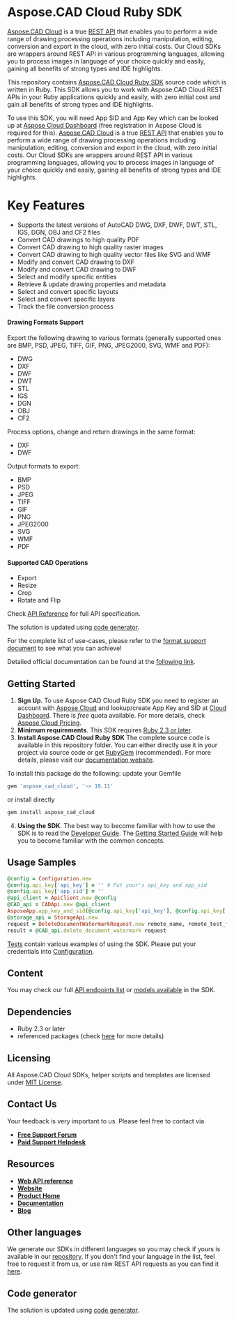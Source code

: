 # Aspose.CAD Cloud Ruby SDK
[Aspose.CAD Cloud](https://products.aspose.cloud/cad) is a true [REST API](https://apireference.aspose.cloud/cad/) that enables you to perform a wide range of drawing processing operations including manipulation, editing, conversion and export in the cloud, with zero initial costs. Our Cloud SDKs are wrappers around REST API in various programming languages, allowing you to process images in language of your choice quickly and easily, gaining all benefits of strong types and IDE highlights. 

This repository contains [Aspose.CAD Cloud Ruby SDK](https://products.aspose.cloud/cad/ruby) source code which is written in Ruby. This SDK allows you to work with Aspose.CAD Cloud REST APIs in your Ruby applications quickly and easily, with zero initial cost and gain all benefits of strong types and IDE highlights.

To use this SDK, you will need App SID and App Key which can be looked up at [Aspose Cloud Dashboard](https://dashboard.aspose.cloud/#/apps) (free registration in Aspose Cloud is required for this).
[Aspose.CAD Cloud](https://products.aspose.cloud/cad) is a true [REST API](https://apireference.aspose.cloud/cad/) that enables you to perform a wide range of drawing processing operations including manipulation, editing, conversion and export in the cloud, with zero initial costs. Our Cloud SDKs are wrappers around REST API in various programming languages, allowing you to process images in language of your choice quickly and easily, gaining all benefits of strong types and IDE highlights. 

# Key Features
* Supports the latest versions of AutoCAD DWG, DXF, DWF, DWT, STL, IGS, DGN, OBJ and CF2 files
* Convert CAD drawings to high quality PDF
* Convert CAD drawing to high quality raster images
* Convert CAD drawing to high quality vector files like SVG and WMF
* Modify and convert CAD drawing to DXF
* Modify and convert CAD drawing to DWF
* Select and modify specific entities
* Retrieve & update drawing properties and metadata
* Select and convert specific layouts
* Select and convert specific layers
* Track the file conversion process

#### Drawing Formats Support
Export the following drawing to various formats (generally supported ones are BMP, PSD, JPEG, TIFF, GIF, PNG, JPEG2000, SVG, WMF and PDF):
* DWG
* DXF
* DWF
* DWT
* STL
* IGS
* DGN
* OBJ
* CF2

Process options, change and return drawings in the same format:
* DXF
* DWF

Output formats to export:
* BMP
* PSD
* JPEG
* TIFF
* GIF
* PNG
* JPEG2000
* SVG
* WMF
* PDF

#### Supported CAD Operations
* Export 
* Resize
* Crop
* Rotate and Flip

Check [API Reference](https://apireference.aspose.cloud/cad/) for full API specification.

The solution is updated using [code generator](https://github.com/aspose-cad-cloud/aspose-cad-cloud-codegen).

For the complete list of use-cases, please refer to the [format support document](https://docs.aspose.cloud/display/cadcloud/Supported+File+Formats) to see what you can achieve!

Detalied official documentation can be found at the [following link](https://docs.aspose.cloud/display/cadcloud).

## Getting Started
1. **Sign Up**. To use Aspose CAD Cloud Ruby SDK you need to register an account with [Aspose Cloud](https://www.aspose.cloud/) and lookup/create App Key and SID at [Cloud Dashboard](https://dashboard.aspose.cloud/#/apps). There is *free* quota available. For more details, check [Aspose Cloud Pricing](https://purchase.aspose.cloud/pricing).
2. **Minimum requirements**. This SDK requires [Ruby 2.3 or later](https://www.ruby-lang.org/en/downloads/).
3. **Install Aspose.CAD Cloud Ruby SDK** The complete source code is available in this repository folder. You can either directly use it in your project via source code or get [RubyGem](https://rubygems.org/gems/aspose_cad_cloud) (recommended). For more details, please visit our [documentation website](https://docs.aspose.cloud/display/cadcloud/Available+SDKs).

To install this package do the following:
update your Gemfile
```ruby
gem 'aspose_cad_cloud', '~> 19.11'
```
or install directly
```bash
gem install aspose_cad_cloud
```
4. **Using the SDK**. The best way to become familiar with how to use the SDK is to read the [Developer Guide](https://docs.aspose.cloud/display/cadcloud/Developer+Guide). The [Getting Started Guide](https://docs.aspose.cloud/display/cadcloud/Getting+Started) will help you to become familiar with the common concepts.

## Usage Samples
```ruby
@config = Configuration.new
@config.api_key['api_key'] = '' # Put your's api_key and app_sid
@config.api_key['app_sid'] = ''
@api_client = ApiClient.new @config
@CAD_api = CADApi.new @api_client
AsposeApp.app_key_and_sid(@config.api_key['api_key'], @config.api_key['app_sid'])
@storage_api = StorageApi.new
request = DeleteDocumentWatermarkRequest.new remote_name, remote_test_folder + test_folder
result = @CAD_api.delete_document_watermark request
```
      
[Tests](tests/) contain various examples of using the SDK.
Please put your credentials into [Configuration](lib/configuration.rb).

## Content
You may check our full [API endpoints list](docs/API_README.md#documentation-for-api-endpoints) or [models available](docs/API_README.md#documentation-for-models) in the SDK.

## Dependencies
- Ruby 2.3 or later
- referenced packages (check [here](Gemfile) for more details)

## Licensing
All Aspose.CAD Cloud SDKs, helper scripts and templates are licensed under [MIT License](LICENSE).

## Contact Us
Your feedback is very important to us. Please feel free to contact via
+ [**Free Support Forum**](https://forum.aspose.cloud/c/cad)
+ [**Paid Support Helpdesk**](https://helpdesk.aspose.cloud/)

## Resources
+ [**Web API reference**](https://apireference.aspose.cloud/cad/)
+ [**Website**](https://www.aspose.cloud)
+ [**Product Home**](https://products.aspose.cloud/cad)
+ [**Documentation**](https://docs.aspose.cloud/display/cadcloud/Home)
+ [**Blog**](https://blog.aspose.cloud/category/aspose-products/aspose.cad-cloud/)

## Other languages
We generate our SDKs in different languages so you may check if yours is available in our [repository](https://github.com/aspose-cad-cloud). If you don't find your language in the list, feel free to request it from us, or use raw REST API requests as you can find it [here](https://products.aspose.cloud/cad/curl).

## Code generator
The solution is updated using [code generator](https://github.com/aspose-cad-cloud/aspose-cad-cloud-codegen).
